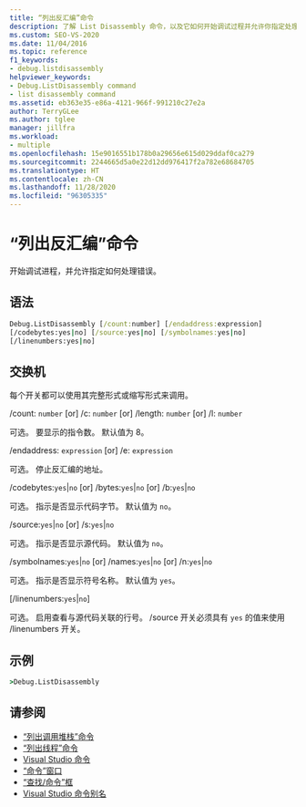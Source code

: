 ```yaml
---
title: “列出反汇编”命令
description: 了解 List Disassembly 命令，以及它如何开始调试过程并允许你指定处理错误的方式。
ms.custom: SEO-VS-2020
ms.date: 11/04/2016
ms.topic: reference
f1_keywords:
- debug.listdisassembly
helpviewer_keywords:
- Debug.ListDisassembly command
- list disassembly command
ms.assetid: eb363e35-e86a-4121-966f-991210c27e2a
author: TerryGLee
ms.author: tglee
manager: jillfra
ms.workload:
- multiple
ms.openlocfilehash: 15e9016551b178b0a29656e615d029ddaf0ca279
ms.sourcegitcommit: 2244665d5a0e22d12dd976417f2a782e68684705
ms.translationtype: HT
ms.contentlocale: zh-CN
ms.lasthandoff: 11/28/2020
ms.locfileid: "96305335"
---
```

# <a name="list-disassembly-command"></a>“列出反汇编”命令
开始调试进程，并允许指定如何处理错误。

## <a name="syntax"></a>语法

```cmd
Debug.ListDisassembly [/count:number] [/endaddress:expression]
[/codebytes:yes|no] [/source:yes|no] [/symbolnames:yes|no]
[/linenumbers:yes|no]
```

## <a name="switches"></a>交换机
每个开关都可以使用其完整形式或缩写形式来调用。

/count: `number` [or] /c: `number` [or] /length: `number` [or] /l: `number`

可选。 要显示的指令数。 默认值为 8。

/endaddress: `expression` [or] /e: `expression`

可选。 停止反汇编的地址。

/codebytes:`yes`&#124;`no` [or] /bytes:`yes`&#124;`no` [or] /b:`yes`&#124;`no`

可选。 指示是否显示代码字节。 默认值为 `no`。

/source:`yes`&#124;`no` [or] /s:`yes`&#124;`no`

可选。 指示是否显示源代码。 默认值为 `no`。

/symbolnames:`yes`&#124;`no` [or] /names:`yes`&#124;`no` [or] /n:`yes`&#124;`no`

可选。 指示是否显示符号名称。 默认值为 `yes`。

 [/linenumbers:`yes`&#124;`no`]

可选。 启用查看与源代码关联的行号。 /source 开关必须具有 `yes` 的值来使用 /linenumbers 开关。

## <a name="example"></a>示例

```cmd
>Debug.ListDisassembly
```

## <a name="see-also"></a>请参阅

- [“列出调用堆栈”命令](../../ide/reference/list-call-stack-command.md)
- [“列出线程”命令](../../ide/reference/list-threads-command.md)
- [Visual Studio 命令](../../ide/reference/visual-studio-commands.md)
- [“命令”窗口](../../ide/reference/command-window.md)
- [“查找/命令”框](../../ide/find-command-box.md)
- [Visual Studio 命令别名](../../ide/reference/visual-studio-command-aliases.md)